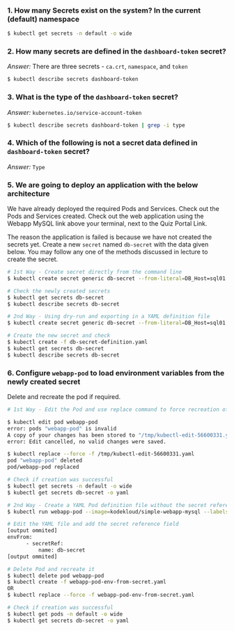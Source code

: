 ### 1. How many Secrets exist on the system? In the current (default) namespace

```bash
$ kubectl get secrets -n default -o wide
```

### 2. How many secrets are defined in the `dashboard-token` secret?

*Answer:* There are three secrets - `ca.crt`, `namespace`, and `token`

```bash
$ kubectl describe secrets dashboard-token
```

### 3. What is the type of the `dashboard-token` secret?

*Answer:* `kubernetes.io/service-account-token`

```bash
$ kubectl describe secrets dashboard-token | grep -i type
```

### 4. Which of the following is not a secret data defined in `dashboard-token` secret?

*Answer:* `Type` 

### 5. We are going to deploy an application with the below architecture

We have already deployed the required Pods and Services. Check out the Pods and Services created. Check out the web application using the Webapp MySQL link above your terminal, next to the Quiz Portal Link.

The reason the application is failed is because we have not created the secrets yet. Create a new `secret` named `db-secret` with the data given below.
You may follow any one of the methods discussed in lecture to create the secret.

```bash
# 1st Way - Create secret directly from the command line
$ kubectl create secret generic db-secret --from-literal=DB_Host=sql01 --from-literal=DB_User=root --from-literal=DB_Password=password123

# Check the newly created secrets 
$ kubectl get secrets db-secret
$ kubectl describe secrets db-secret
```

```bash
# 2nd Way - Using dry-run and exporting in a YAML definition file
$ kubectl create secret generic db-secret --from-literal=DB_Host=sql01 --from-literal=DB_User=root --from-literal=DB_Password=password123 --dry-run=client -o yaml > db-secret-definition.yaml

# Create the new secret and check
$ kubectl create -f db-secret-definition.yaml
$ kubectl get secrets db-secret
$ kubectl describe secrets db-secret
```

### 6. Configure `webapp-pod` to load environment variables from the newly created secret

Delete and recreate the pod if required.

```bash
# 1st Way - Edit the Pod and use replace command to force recreation of the Pod (edit is forbidden but we can use the /tmp/file to create the new Pod

$ kubectl edit pod webapp-pod 
error: pods "webapp-pod" is invalid
A copy of your changes has been stored to "/tmp/kubectl-edit-56600331.yaml"
error: Edit cancelled, no valid changes were saved.

$ kubectl replace --force -f /tmp/kubectl-edit-56600331.yaml 
pod "webapp-pod" deleted
pod/webapp-pod replaced

# Check if creation was successful
$ kubectl get secrets -n default -o wide
$ kubectl get secrets db-secret -o yaml
```

```bash
# 2nd Way - Create a YAML Pod definition file without the secret reference using the --dry-run=client flag
$ kubectl run webapp-pod --image=kodekloud/simple-webapp-mysql --labels='name=webapp-pod' --dry-run=client -o yaml > webapp-pod-env-from-secret.yaml

# Edit the YAML file and add the secret reference field
[output ommited]
envFrom:
      - secretRef:
          name: db-secret
[output ommited]

# Delete Pod and recreate it
$ kubectl delete pod webapp-pod
$ kubectl create -f webapp-pod-env-from-secret.yaml
OR
$ kubectl replace --force -f webapp-pod-env-from-secret.yaml

# Check if creation was successful
$ kubectl get pods -n default -o wide
$ kubectl get secrets db-secret -o yaml
```

